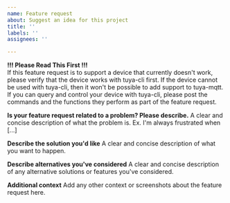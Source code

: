 ```yaml
---
name: Feature request
about: Suggest an idea for this project
title: ''
labels: ''
assignees: ''

---
```


**!!! Please Read This First !!!**\
If this feature request is to support a device that currently doesn't work, please verify that the device works with tuya-cli first.  If the device cannot be used with tuya-cli, then it won't be possible to add support to tuya-mqtt.  If you can query and control your device with tuya-cli, please post the commands and the functions they perform as part of the feature request.

**Is your feature request related to a problem? Please describe.**
A clear and concise description of what the problem is. Ex. I'm always frustrated when [...]

**Describe the solution you'd like**
A clear and concise description of what you want to happen.

**Describe alternatives you've considered**
A clear and concise description of any alternative solutions or features you've considered.

**Additional context**
Add any other context or screenshots about the feature request here.
